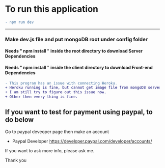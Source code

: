 # To run this application 
```diff 
- npm run dev 
```
--------------------------------------------------------------------------------------------------

### Make dev.js file  and put mongoDB root under config folder

#### Needs " npm install " inside the root directory to download Server Dependencies   
#### Needs " npm install " inside the client directory to download Front-end Dependencies   

   

```diff
- This program has an issue with connecting Heroku.   
+ Heroku running is fine, but cannot get image file from mongoDB server.   
+ I am still try to figure out this issue now.   
+ Other then every thing is fine.
```


## If you want to test for payment using paypal, to do below

Go to paypal deveoper page then make an account   
* Paypal Developer <https://developer.paypal.com/developer/accounts/>

If you want to ask more info, please ask me.

Thank you


